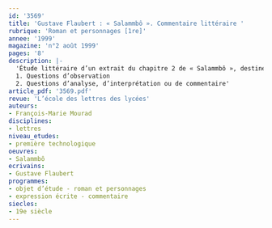 ```yaml
---
id: '3569'
title: 'Gustave Flaubert : « Salammbô ». Commentaire littéraire '
rubrique: 'Roman et personnages [1re]'
annee: '1999'
magazine: 'n°2 août 1999'
pages: '8'
description: |-
  'Étude littéraire d’un extrait du chapitre 2 de « Salammbô », destinée aux séries technologiques…
  1. Questions d’observation
  2. Questions d’analyse, d’interprétation ou de commentaire'
article_pdf: '3569.pdf'
revue: 'L’école des lettres des lycées'
auteurs:
- François-Marie Mourad
disciplines:
- lettres
niveau_etudes:
- première technologique
oeuvres:
- Salammbô
ecrivains:
- Gustave Flaubert
programmes:
- objet d’étude - roman et personnages
- expression écrite - commentaire
siecles:
- 19e siècle
---
```

